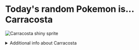 # Today's random Pokemon is... Carracosta

![Carracosta shiny sprite](https://raw.githubusercontent.com/PokeAPI/sprites/master/sprites/pokemon/shiny/565.png)

<details>
<summary>Additional info about Carracosta</summary>

| srpite type | image |
|------|------|
| back_default | ![Carracosta back_default sprite](https://raw.githubusercontent.com/PokeAPI/sprites/master/sprites/pokemon/back/565.png) |
| back_shiny | ![Carracosta back_shiny sprite](https://raw.githubusercontent.com/PokeAPI/sprites/master/sprites/pokemon/back/shiny/565.png) |
| front_default | ![Carracosta front_default sprite](https://raw.githubusercontent.com/PokeAPI/sprites/master/sprites/pokemon/565.png) | </details>